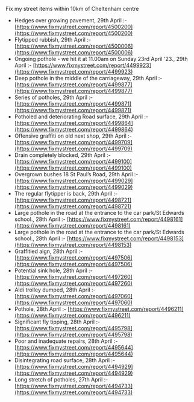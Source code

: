 Fix my street items within 10km of Cheltenham centre

<!-- fix_marker starts -->

- Hedges over growing pavement, 29th April :- [https://www.fixmystreet.com/report/4500200](https://www.fixmystreet.com/report/4500200)
- Flytipped rubbish, 29th April :- [https://www.fixmystreet.com/report/4500006](https://www.fixmystreet.com/report/4500006)
- Ongoing pothole - we hit it at 11.00am on Sunday 23rd April '23., 29th April :- [https://www.fixmystreet.com/report/4499923](https://www.fixmystreet.com/report/4499923)
- Deep pothole in the middle of the carriageway, 29th April :- [https://www.fixmystreet.com/report/4499877](https://www.fixmystreet.com/report/4499877)
- Series of potholes, 29th April :- [https://www.fixmystreet.com/report/4499871](https://www.fixmystreet.com/report/4499871)
- Potholed and deteriorating Road surface, 29th April :- [https://www.fixmystreet.com/report/4499864](https://www.fixmystreet.com/report/4499864)
- Offensive graffiti on old next shop, 29th April :- [https://www.fixmystreet.com/report/4499709](https://www.fixmystreet.com/report/4499709)
- Drain completely blocked, 29th April :- [https://www.fixmystreet.com/report/4499100](https://www.fixmystreet.com/report/4499100)
- Overgrown bushes 18 St Paul’s Road, 29th April :- [https://www.fixmystreet.com/report/4499029](https://www.fixmystreet.com/report/4499029)
- The regular flytipper is back, 29th April :- [https://www.fixmystreet.com/report/4498721](https://www.fixmystreet.com/report/4498721)
- Large pothole in the road at the entrance to the car park/St Edwards school., 28th April :- [https://www.fixmystreet.com/report/4498161](https://www.fixmystreet.com/report/4498161)
- Large pothole in the road at the entrance to the car park/St Edwards school., 28th April :- [https://www.fixmystreet.com/report/4498153](https://www.fixmystreet.com/report/4498153)
- Graffitied aign, 28th April :- [https://www.fixmystreet.com/report/4497506](https://www.fixmystreet.com/report/4497506)
- Potential sink hole, 28th April :- [https://www.fixmystreet.com/report/4497260](https://www.fixmystreet.com/report/4497260)
- Aldi trolley dumped, 28th April :- [https://www.fixmystreet.com/report/4497060](https://www.fixmystreet.com/report/4497060)
- Pothole, 28th April :- [https://www.fixmystreet.com/report/4496211](https://www.fixmystreet.com/report/4496211)
- Significant fly tipping, 28th April :- [https://www.fixmystreet.com/report/4495798](https://www.fixmystreet.com/report/4495798)
- Poor and inadequate repairs, 28th April :- [https://www.fixmystreet.com/report/4495644](https://www.fixmystreet.com/report/4495644)
- Disintegrating road surface, 28th April :- [https://www.fixmystreet.com/report/4494929](https://www.fixmystreet.com/report/4494929)
- Long stretch of potholes, 27th April :- [https://www.fixmystreet.com/report/4494733](https://www.fixmystreet.com/report/4494733)

<!-- fix_marker ends -->